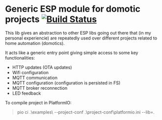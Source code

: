 # Generic ESP module for domotic projects [![Build Status](https://travis-ci.org/emylyano3/esp-domotic.svg?branch=master)](https://travis-ci.org/emylyano3/esp-domotic)

This lib gives an abstraction to other ESP libs going out there that (in my personal experiencie) are repeatedly used over different projects related to home automation (domotics).

It acts like a generic entry point giving simple access to some key functionalities:
- HTTP updates (OTA updates)
- Wifi configuration
- MQTT communication
- MQTT configuration (configuration is persisted in FS)
- MQTT broker reconnection
- LED feedback

To compile project in PlatformIO:

> pio ci .\examples\ --project-conf .\project-conf\platformio.ini --lib=.
